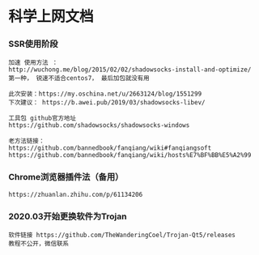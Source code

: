# 科学上网文档
### SSR使用阶段
	加速 使用方法 ：
	http://wuchong.me/blog/2015/02/02/shadowsocks-install-and-optimize/
	第一种， 锐速不适合centos7， 最后加包就没有用
	
	此次安装：https://my.oschina.net/u/2663124/blog/1551299
	下次建议： https://b.awei.pub/2019/03/shadowsocks-libev/
	
	工具包 github官方地址
	https://github.com/shadowsocks/shadowsocks-windows
	
	老方法链接：
	https://github.com/bannedbook/fanqiang/wiki#fanqiangsoft
	https://github.com/bannedbook/fanqiang/wiki/hosts%E7%BF%BB%E5%A2%99

### Chrome浏览器插件法（备用）
	https://zhuanlan.zhihu.com/p/61134206

### 2020.03开始更换软件为Trojan
	软件链接 https://github.com/TheWanderingCoel/Trojan-Qt5/releases
	教程不公开，微信联系